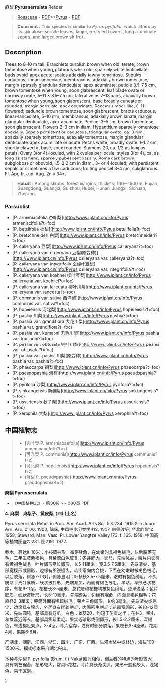 麻梨 **Pyrus serrulata** Rehder

> [Rosaceae](http://www.iplant.cn/info/Rosaceae?t=foc) - [PDF](http://www.iplant.cn/foc/pdf/Rosaceae.pdf)>>[Pyrus](http://www.iplant.cn/info/Pyrus?t=foc) - [PDF](http://www.iplant.cn/foc/pdf/Pyrus.pdf)

> **Comment** : 
> This species is similar to *Pyrus pyrifolia*, which differs by its spinulose-serrate leaves, larger, 5-styled flowers, long acuminate sepals, and larger, brownish fruit.

## Description

Trees to 8–10 m tall. Branchlets purplish brown when old, terete, brown tomentose when young, glabrous when old, sparsely white lenticellate; buds ovoid, apex acute; scales adaxially tawny tomentose. Stipules caducous, linear-lanceolate, membranous, adaxially brown tomentose, margin sparsely glandular denticulate, apex acuminate; petiole 3.5–7.5 cm, brown tomentose when young, soon glabrescent; leaf blade ovate or narrowly ovate, 5–11 × 3.5–7.5 cm, lateral veins 7–13 pairs, abaxially brown tomentose when young, soon glabrescent, base broadly cuneate or rounded, margin serrulate, apex acuminate. Raceme umbel-like, 6–11-flowered; peduncle brown tomentose, soon glabrescent; bracts caducous, linear-lanceolate, 5–10 mm, membranous, adaxially brown lanate, margin glandular denticulate, apex acuminate. Pedicel 3–5 cm, brown tomentose, soon glabrescent. Flowers 2–3 cm in diam. Hypanthium sparsely tomentose abaxially. Sepals persistent or caducous, triangular-ovate, ca. 3 mm, abaxially sparsely tomentose, adaxially tomentose, margin glandular denticulate, apex acuminate or acute. Petals white, broadly ovate, 1–1.2 cm, shortly clawed at base, apex rounded. Stamens 20, ca. 1/2 as long as petals. Ovary 3(or 4)-loculed, with 2 ovules per locule; styles 3(or 4), ca. as long as stamens, sparsely pubescent basally. Pome dark brown, subglobose or obovoid, 1.5–2.2 cm in diam., 3- or 4-loculed; with persistent sepals or sometimes a few caducous; fruiting pedicel 3–4 cm, subglabrous. Fl. Apr, fr. Jun–Aug. 2n = 34*.

> **Habait** : 
> Among shrubs, forest margins, thickets; 100--1600 m. Fujian, Guangdong, Guangxi, Guizhou, Hubei, Hunan, Jiangxi, Sichuan, Zhejiang.

### Parsublist

* [P.  armeniacifolia  杏叶梨](http://www.iplant.cn/info/Pyrus armeniacifolia?t=foc)
* [P.  betulifolia  杜梨](http://www.iplant.cn/info/Pyrus betulifolia?t=foc)
* [P.  bretschneideri  白梨](http://www.iplant.cn/info/Pyrus bretschneideri?t=foc)
* [P.  calleryana  豆梨](http://www.iplant.cn/info/Pyrus calleryana?t=foc)
* [P.  calleryana var. calleryana  豆梨(原变种)](http://www.iplant.cn/info/Pyrus calleryana var. calleryana?t=foc)
* [P.  calleryana var. integrifolia  全缘叶豆梨](http://www.iplant.cn/info/Pyrus calleryana var. integrifolia?t=foc)
* [P.  calleryana var. koehnei  楔叶豆梨](http://www.iplant.cn/info/Pyrus calleryana var. koehnei?t=foc)
* [P.  calleryana var. lanceata  柳叶川梨](http://www.iplant.cn/info/Pyrus calleryana var. lanceata?t=foc)
* [P.  communis var. sativa  西洋梨](http://www.iplant.cn/info/Pyrus communis var. sativa?t=foc)
* [P.  hopeiensis  河北梨](http://www.iplant.cn/info/Pyrus hopeiensis?t=foc)
* [P.  pashia  川梨](http://www.iplant.cn/info/Pyrus pashia?t=foc)
* [P.  pashia var. grandiflora  大花川梨](http://www.iplant.cn/info/Pyrus pashia var. grandiflora?t=foc)
* [P.  pashia var. kumaoni  无毛川梨](http://www.iplant.cn/info/Pyrus pashia var. kumaoni?t=foc)
* [P.  pashia var. obtusata  钝叶川梨](http://www.iplant.cn/info/Pyrus pashia var. obtusata?t=foc)
* [P.  pashia var. pashia  川梨(原变种)](http://www.iplant.cn/info/Pyrus pashia var. pashia?t=foc)
* [P.  phaeocarpa  褐梨](http://www.iplant.cn/info/Pyrus phaeocarpa?t=foc)
* [P.  pseudopashia  滇梨](http://www.iplant.cn/info/Pyrus pseudopashia?t=foc)
* [P.  pyrifolia  沙梨](http://www.iplant.cn/info/Pyrus pyrifolia?t=foc)
* [P.  sinkiangensis  新疆梨](http://www.iplant.cn/info/Pyrus sinkiangensis?t=foc)
* [P.  ussuriensis  秋子梨](http://www.iplant.cn/info/Pyrus ussuriensis?t=foc)
* [P.  xerophila  大梨](http://www.iplant.cn/info/Pyrus xerophila?t=foc)

## 中国植物志

> * [杏叶梨  P.  armeniacaefolia](http://www.iplant.cn/info/Pyrus armeniacaefolia?t=z)
> * [西洋梨  P.  communis](http://www.iplant.cn/info/Pyrus communis?t=z)
> * [河北梨  P.  hopeiensis](http://www.iplant.cn/info/Pyrus hopeiensis?t=z)
> * [滇梨  P.  pseudopashia](http://www.iplant.cn/info/Pyrus pseudopashia?t=z)

**麻梨 Pyrus serrulata**

* [《中国植物志》](http://www.iplant.cn/frps)- [第36卷](http://www.iplant.cn/frps/vol/36) >> 360页 [PDF](http://www.iplant.cn/frps/pdf/36/360.PDF)

**4. 麻梨　麻梨子、黄皮梨（四川土名）**

Pyrus serrulata Rehd. in Proc. Am. Acad. Arts Sci. 50: 234. 1915 & in Journ. Arn. Arb. 2: 60. 1920; 陈嵘, 中国树木分类学412, 1937; 俞德浚等, 华北的梨12. 1958; Steward, Man. Vasc. Pl. Lower Yangtze Valley 173. f. 165. 1958; 中国高等植物图鉴2: 231. 图2191. 1972.

乔木，高达8-10米；小枝圆柱形，微带稜角，在幼嫩时具褐色绒毛，以后脱落无毛，二年生枝紫褐色，具稀疏白色皮孔；冬芽肥大，卵形，先端急尖，鳞片内面具有黄褐色绒毛。叶片卵形至长卵形，长5-11厘米，宽3.5-7.5厘米，先端渐尖，基部宽楔形或圆形，边缘有细锐锯齿，齿尖常向内合拢，下面在幼嫩时被褐色绒毛，以后脱落，侧脉7-13对，网脉显明；叶柄长3.5-7.5厘米，嫩时有褐色绒毛，不久脱落；托叶膜质，线状披针形，先端渐尖，内面有褐色绒毛，早落。伞形总状花序，有花6-11朵，花梗长3-5厘米，总花梗和花梗均被褐色绵毛，逐渐脱落；苞片膜质，线状披针形，长5-10毫米，先端渐尖，边缘有腺齿，内面具褐色绵毛；花直径2-3厘米；萼筒外面有稀疏绒毛；萼片三角卵形，长约3毫米，先端渐尖或急尖，边缘具有腺齿，外面具有稀疏绒毛，内面密生绒毛；花瓣宽卵形，长10-12厘米，先端圆钝，基部具有短爪，白色；雄蕊20，约短于花瓣之半；花柱3，稀4，和雄蕊近等长，基部具稀疏柔毛。果实近球形或倒卵形，长1.5-2.2厘米，深褐色，有浅褐色果点，3-4室，萼片宿存，或有时部分脱落，果梗长3-4厘米。花期4月，果期6-8月。

产湖北、湖南、江西、浙江、四川、广东、广西。生灌木丛中或林边，海拔100-1500米。模式标本采自湖北兴山。

本种与沙梨 P. pyrifolia (Brum. f.) Nakai 颇为相似，但后者的特点为叶形较大，具有刺芒锯齿，花形较大，常具5花柱，萼片具长渐尖头，果形一般也较大，浅褐色，易于区别。

}